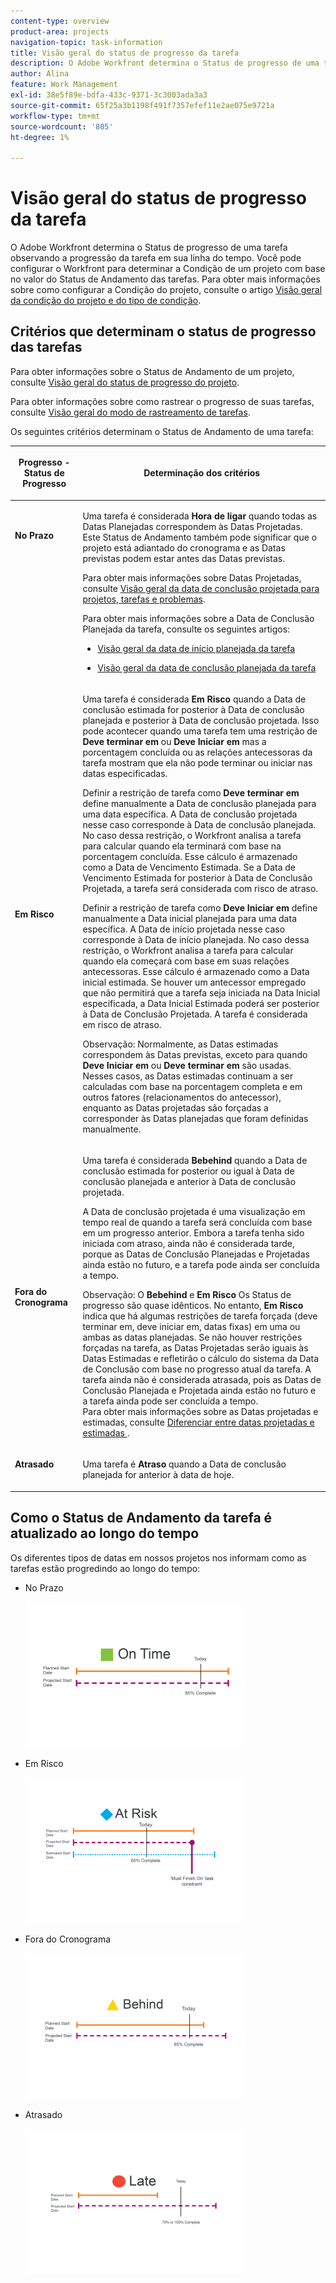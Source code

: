 ```yaml
---
content-type: overview
product-area: projects
navigation-topic: task-information
title: Visão geral do status de progresso da tarefa
description: O Adobe Workfront determina o Status de progresso de uma tarefa observando a progressão da tarefa em sua linha do tempo. Você pode configurar o Workfront para determinar a Condição de um projeto com base no valor do Status de Andamento das tarefas. Para obter mais informações sobre como configurar a Condição do projeto, consulte o artigo Visão geral da condição do projeto e do tipo de condição.
author: Alina
feature: Work Management
exl-id: 38e5f89e-bdfa-433c-9371-3c3003ada3a3
source-git-commit: 65f25a3b1198f491f7357efef11e2ae075e9721a
workflow-type: tm+mt
source-wordcount: '805'
ht-degree: 1%

---
```


# Visão geral do status de progresso da tarefa

O Adobe Workfront determina o Status de progresso de uma tarefa observando a progressão da tarefa em sua linha do tempo. Você pode configurar o Workfront para determinar a Condição de um projeto com base no valor do Status de Andamento das tarefas. Para obter mais informações sobre como configurar a Condição do projeto, consulte o artigo [Visão geral da condição do projeto e do tipo de condição](../../../manage-work/projects/manage-projects/project-condition-and-condition-type.md).

## Critérios que determinam o status de progresso das tarefas

Para obter informações sobre o Status de Andamento de um projeto, consulte [Visão geral do status de progresso do projeto](../../../manage-work/projects/planning-a-project/project-progress-status.md).

Para obter informações sobre como rastrear o progresso de suas tarefas, consulte [Visão geral do modo de rastreamento de tarefas](../../../manage-work/tasks/task-information/task-tracking-mode.md).

Os seguintes critérios determinam o Status de Andamento de uma tarefa:

<table> 
 <col> 
 <col> 
 <thead> 
  <tr> 
   <th> <p><strong>Progresso - Status de Progresso</strong> </p> </th> 
   <th> <p><strong>Determinação dos critérios</strong> </p> </th> 
  </tr> 
 </thead> 
 <tbody> 
  <tr valign="top"> 
   <td scope="col"> <p> </p> <p><strong>No Prazo</strong> </p> </td> 
   <td scope="col"> <p>Uma tarefa é considerada <strong>Hora de ligar</strong> quando todas as Datas Planejadas correspondem às Datas Projetadas. Este Status de Andamento também pode significar que o projeto está adiantado do cronograma e as Datas previstas podem estar antes das Datas previstas.</p> <p>Para obter mais informações sobre Datas Projetadas, consulte <a href="../../../manage-work/projects/planning-a-project/project-projected-completion-date.md" class="MCXref xref">Visão geral da data de conclusão projetada para projetos, tarefas e problemas</a>.</p> <p>Para obter mais informações sobre a Data de Conclusão Planejada da tarefa, consulte os seguintes artigos:</p> 
    <ul> 
     <li> <p><a href="../../../manage-work/tasks/task-information/task-planned-start-date.md" class="MCXref xref">Visão geral da data de início planejada da tarefa</a> </p> </li> 
     <li> <p><a href="../../../manage-work/tasks/task-information/task-planned-completion-date.md" class="MCXref xref">Visão geral da data de conclusão planejada da tarefa</a> </p> </li> 
    </ul> </td> 
  </tr> 
  <tr> 
   <td><p></p> <p><strong>Em Risco</strong> </p> </td> 
   <td><p>Uma tarefa é considerada <strong>Em Risco</strong> quando a Data de conclusão estimada for posterior à Data de conclusão planejada e posterior à Data de conclusão projetada. Isso pode acontecer quando uma tarefa tem uma restrição de <strong>Deve terminar em</strong> ou <strong>Deve Iniciar em</strong> mas a porcentagem concluída ou as relações antecessoras da tarefa mostram que ela não pode terminar ou iniciar nas datas especificadas. </p><p> Definir a restrição de tarefa como <strong>Deve terminar em</strong> define manualmente a Data de conclusão planejada para uma data específica. A Data de conclusão projetada nesse caso corresponde à Data de conclusão planejada. No caso dessa restrição, o Workfront analisa a tarefa para calcular quando ela terminará com base na porcentagem concluída. Esse cálculo é armazenado como a Data de Vencimento Estimada. Se a Data de Vencimento Estimada for posterior à Data de Conclusão Projetada, a tarefa será considerada com risco de atraso. </p> <p> Definir a restrição de tarefa como <strong>Deve Iniciar em</strong> define manualmente a Data inicial planejada para uma data específica. A Data de início projetada nesse caso corresponde à Data de início planejada. No caso dessa restrição, o Workfront analisa a tarefa para calcular quando ela começará com base em suas relações antecessoras. Esse cálculo é armazenado como a Data inicial estimada. Se houver um antecessor empregado que não permitirá que a tarefa seja iniciada na Data Inicial especificada, a Data Inicial Estimada poderá ser posterior à Data de Conclusão Projetada. A tarefa é considerada em risco de atraso. </p> <p>Observação: Normalmente, as Datas estimadas correspondem às Datas previstas, exceto para quando <strong>Deve Iniciar em</strong> ou <strong>Deve terminar em</strong> são usadas. Nesses casos, as Datas estimadas continuam a ser calculadas com base na porcentagem completa e em outros fatores (relacionamentos do antecessor), enquanto as Datas projetadas são forçadas a corresponder às Datas planejadas que foram definidas manualmente.</p> </td> 
  </tr> 
  <tr> 
   <td> <p><strong>Fora do Cronograma</strong> </p> </td> 
   <td> <p>Uma tarefa é considerada <strong>Bebehind</strong> quando a Data de conclusão estimada for posterior ou igual à Data de conclusão planejada e anterior à Data de conclusão projetada.</p> <p>A Data de conclusão projetada é uma visualização em tempo real de quando a tarefa será concluída com base em um progresso anterior. Embora a tarefa tenha sido iniciada com atraso, ainda não é considerada tarde, porque as Datas de Conclusão Planejadas e Projetadas ainda estão no futuro, e a tarefa pode ainda ser concluída a tempo.</p> <p>Observação: O <strong>Bebehind</strong> e <strong>Em Risco</strong> Os Status de progresso são quase idênticos. No entanto, <strong>Em Risco</strong> indica que há algumas restrições de tarefa forçada (deve terminar em, deve iniciar em, datas fixas) em uma ou ambas as datas planejadas. Se não houver restrições forçadas na tarefa, as Datas Projetadas serão iguais às Datas Estimadas e refletirão o cálculo do sistema da Data de Conclusão com base no progresso atual da tarefa. A tarefa ainda não é considerada atrasada, pois as Datas de Conclusão Planejada e Projetada ainda estão no futuro e a tarefa ainda pode ser concluída a tempo.<br>Para obter mais informações sobre as Datas projetadas e estimadas, consulte <a href="../../../manage-work/tasks/task-information/differentiate-projected-estimated-dates.md" class="MCXref xref">Diferenciar entre datas projetadas e estimadas </a>.</p> </td> 
  </tr> 
  <tr valign="top"> 
   <td> <p><strong>Atrasado</strong> </p> </td> 
   <td> <p>Uma tarefa é <strong>Atraso</strong> quando a Data de conclusão planejada for anterior à data de hoje.<br></p> </td> 
  </tr> 
 </tbody> 
</table>

## Como o Status de Andamento da tarefa é atualizado ao longo do tempo

Os diferentes tipos de datas em nossos projetos nos informam como as tarefas estão progredindo ao longo do tempo:

* No Prazo

   ![](assets/on-time-progress-status-350x233.png)

* Em Risco

   ![](assets/at-risk-progress-status-350x233.png)

* Fora do Cronograma

   ![](assets/behind-progress-status-350x233.png)

* Atrasado

   ![](assets/late-progress-status-350x233.png)
